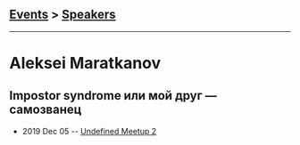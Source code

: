 ## [Events](../README.md) > [Speakers](../speakers.md)
---

# Aleksei Maratkanov

## Impostor syndrome или мой друг — самозванец
- 2019 Dec 05 -- [Undefined Meetup 2](https://www.youtube.com/watch?v=XcbnioSUI3k)    
